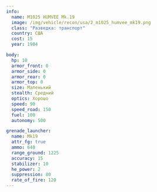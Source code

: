 ```yaml
---
info:
  name: M1025 HUMVEE Mk.19
  image: /img/vehicle/recon/usa/2_m1025_humvee_mk19.png
  class: "Разведка: транспорт"
  country: США
  cost: 15
  year: 1984

body:
  hp: 10
  armor_front: 0
  armor_side: 0
  armor_rear: 0
  armor_top: 0
  size: Маленький
  stealth: Средний
  optics: Хорошо
  speed: 90
  speed_road: 150
  fuel: 100
  autonomy: 500

grenade_launcher:
  name: Mk19
  attr_fg: true
  ammo: 640
  range_ground: 1225
  accuracy: 15
  stabilizer: 10
  he_power: 2
  suppression: 80
  rate_of_fire: 120
---
```

